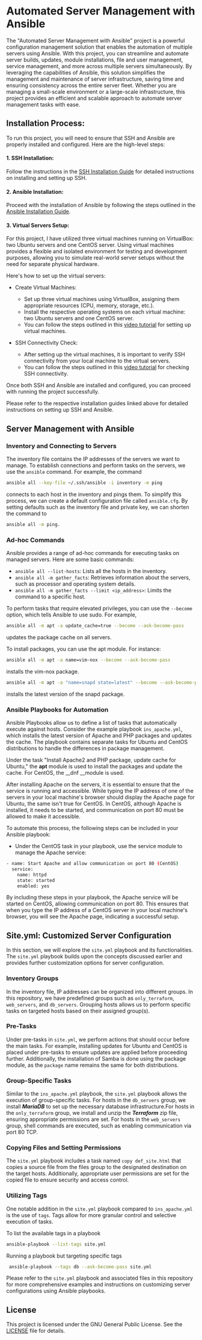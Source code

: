 
# Automated Server Management with Ansible

The "Automated Server Management with Ansible" project is a powerful configuration management solution that enables the automation of multiple servers using Ansible. With this project, you can streamline and automate server builds, updates, module installations, file and user management, service management, and more across multiple servers simultaneously. By leveraging the capabilities of Ansible, this solution simplifies the management and maintenance of server infrastructure, saving time and ensuring consistency across the entire server fleet. Whether you are managing a small-scale environment or a large-scale infrastructure, this project provides an efficient and scalable approach to automate server management tasks with ease.

## Installation Process:

To run this project, you will need to ensure that SSH and Ansible are properly installed and configured. Here are the high-level steps:

#### 1. SSH Installation:

Follow the instructions in the [SSH Installation Guide](https://github.com/Saru2003/Automated-Server-Management-with-Ansible/blob/main/ssh%20installation%20and%20setup.md) for detailed instructions on installing and setting up SSH.

#### 2. Ansible Installation:

Proceed with the installation of Ansible by following the steps outlined in the [Ansible Installation Guide](https://github.com/Saru2003/Automated-Server-Management-with-Ansible/blob/main/ansible%20installation%20guide.md).

#### 3. Virtual Servers Setup:

For this project, I have utilized three virtual machines running on VirtualBox: two Ubuntu servers and one CentOS server. Using virtual machines provides a flexible and isolated environment for testing and development purposes, allowing you to simulate real-world server setups without the need for separate physical hardware.

Here's how to set up the virtual servers:

- Create Virtual Machines:

    - Set up three virtual machines using VirtualBox, assigning them appropriate resources (CPU, memory, storage, etc.).
    - Install the respective operating systems on each virtual machine: two Ubuntu servers and one CentOS server.
    - You can follow the steps outlined in this [video tutorial](https://www.youtube.com/watch?v=hYaCCpvjsEY) for setting up virtual machines.
- SSH Connectivity Check:

    - After setting up the virtual machines, it is important to verify SSH connectivity from your local machine to the virtual servers.
    - You can follow the steps outlined in this [video tutorial](https://www.youtube.com/watch?v=rhFLfwZzlGA) for checking SSH connectivity.

Once both SSH and Ansible are installed and configured, you can proceed with running the project successfully.

Please refer to the respective installation guides linked above for detailed instructions on setting up SSH and Ansible.

## Server Management with Ansible
### Inventory and Connecting to Servers
The inventory file contains the IP addresses of the servers we want to manage. To establish connections and perform tasks on the servers, we use the `ansible` command. For example, the command 
```bash
ansible all --key-file ~/.ssh/ansible -i inventory -m ping
```
 connects to each host in the inventory and pings them. To simplify this process, we can create a default configuration file called `ansible.cfg`. By setting defaults such as the inventory file and private key, we can shorten the command to 
 ```bash
 ansible all -m ping.
 ```

### Ad-hoc Commands
Ansible provides a range of ad-hoc commands for executing tasks on managed servers. Here are some basic commands:

- `ansible all --list-hosts`: Lists all the hosts in the inventory.
- `ansible all -m gather_facts`: Retrieves information about the servers, such as processor and operating system details.
- `ansible all -m gather_facts --limit <ip_address>`: Limits the command to a specific host.

To perform tasks that require elevated privileges, you can use the `--become` option, which tells Ansible to use sudo. For example, 
```bash
ansible all -m apt -a update_cache=true --become --ask-become-pass
```
 updates the package cache on all servers.

To install packages, you can use the apt module. For instance:

```bash
ansible all -m apt -a name=vim-nox --become --ask-become-pass
```
 installs the vim-nox package.

```bash
ansible all -m apt -a "name=snapd state=latest" --become --ask-become-pass
```
 installs the latest version of the snapd package.

 ### Ansible Playbooks for Automation
Ansible Playbooks allow us to define a list of tasks that automatically execute against hosts. Consider the example playbook `ins_apache.yml`, which installs the latest version of Apache and PHP packages and updates the cache. The playbook contains separate tasks for Ubuntu and CentOS distributions to handle the differences in package management.

Under the task "Install Apache2 and PHP package, update cache for Ubuntu," the __apt__ module is used to install the packages and update the cache. For CentOS, the __dnf __module is used. 

After installing Apache on the servers, it is essential to ensure that the service is running and accessible. While typing the IP address of one of the servers in your local machine's browser should display the Apache page for Ubuntu, the same isn't true for CentOS. In CentOS, although Apache is installed, it needs to be started, and communication on port 80 must be allowed to make it accessible.

To automate this process, the following steps can be included in your Ansible playbook:

- Under the CentOS task in your playbook, use the service module to manage the Apache service:
```bash
- name: Start Apache and allow communication on port 80 (CentOS)
  service:
    name: httpd
    state: started
    enabled: yes
```
By including these steps in your playbook, the Apache service will be started on CentOS, allowing communication on port 80. This ensures that when you type the IP address of a CentOS server in your local machine's browser, you will see the Apache page, indicating a successful setup.

## Site.yml: Customized Server Configuration
In this section, we will explore the `site.yml` playbook and its functionalities. The `site.yml` playbook builds upon the concepts discussed earlier and provides further customization options for server configuration.

### Inventory Groups
In the inventory file, IP addresses can be organized into different groups. In this repository, we have predefined groups such as `only_terraform`, `web_servers`, and `db_servers`. Grouping hosts allows us to perform specific tasks on targeted hosts based on their assigned group(s).

### Pre-Tasks
Under pre-tasks in `site.yml`, we perform actions that should occur before the main tasks. For example, installing updates for Ubuntu and CentOS is placed under pre-tasks to ensure updates are applied before proceeding further. 
Additionally, the installation of Samba is done using the package module, as the `package` name remains the same for both distributions.

### Group-Specific Tasks
Similar to the `ins_apache.yml` playbook, the `site.yml` playbook allows the execution of group-specific tasks. For hosts in the `db_servers` group, we install ___MariaDB___ to set up the necessary database infrastructure.For hosts in the `only_terraform` group, we install and unzip the ***Terraform*** zip file, ensuring appropriate permissions are set. For hosts in the `web_servers` group, shell commands are executed, such as enabling communication via port 80 TCP.

### Copying Files and Setting Permissions
The `site.yml` playbook includes a task named `copy def_site.html` that copies a source file from the files group to the designated destination on the target hosts. 
Additionally, appropriate user permissions are set for the copied file to ensure security and access control.

### Utilizing Tags
One notable addition in the `site.yml` playbook compared to `ins_apache.yml` is the use of `tags`. Tags allow for more granular control and selective execution of tasks.

To list the available tags in a playbook
```bash
ansible-playbook --list-tags site.yml
```

Running a playbook but targeting specific tags
```bash
 ansible-playbook --tags db --ask-become-pass site.yml
 ```

Please refer to the `site.yml` playbook and associated files in this repository for more comprehensive examples and instructions on customizing server configurations using Ansible playbooks.

## License

This project is licensed under the GNU General Public License. See the [LICENSE](https://github.com/Saru2003/Automated-Server-Management-with-Ansible/blob/main/LICENSE) file for details.
